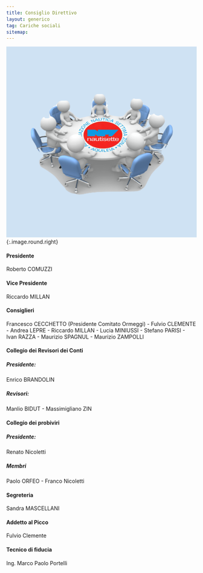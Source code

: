 ```yaml
---
title: Consiglio Direttivo
layout: generico
tag: Cariche sociali
sitemap:
---
```


![](/images/logo/direttivo.svg){:.image.round.right}

#### Presidente

Roberto COMUZZI

#### Vice Presidente

Riccardo MILLAN

#### Consiglieri

Francesco CECCHETTO (Presidente Comitato Ormeggi) - Fulvio CLEMENTE - Andrea LEPRE - Riccardo MILLAN - Lucia MINIUSSI - Stefano PARISI - Ivan RAZZA - Maurizio SPAGNUL - Maurizio ZAMPOLLI

#### Collegio dei Revisori dei Conti

##### Presidente:

Enrico BRANDOLIN

##### Revisori:

Manlio BIDUT - Massimigliano ZIN

#### Collegio dei probiviri

##### Presidente:

Renato Nicoletti

##### Membri

Paolo ORFEO - Franco Nicoletti

#### Segreteria

Sandra MASCELLANI

#### Addetto al Picco

Fulvio Clemente

#### Tecnico di fiducia

Ing. Marco Paolo Portelli
